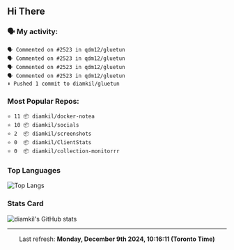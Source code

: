 ## Hi There

### 🗣 My activity:

```
🗣 Commented on #2523 in qdm12/gluetun
🗣 Commented on #2523 in qdm12/gluetun
🗣 Commented on #2523 in qdm12/gluetun
🗣 Commented on #2523 in qdm12/gluetun
⬆️ Pushed 1 commit to diamkil/gluetun
```

### Most Popular Repos:

```
⭐️ 11 📦 diamkil/docker-notea
⭐️ 10 📦 diamkil/socials
⭐️ 2  📦 diamkil/screenshots
⭐️ 0  📦 diamkil/ClientStats
⭐️ 0  📦 diamkil/collection-monitorrr
```

### Top Languages

![Top Langs](https://github-readme-stats.vercel.app/api/top-langs/?username=diamkil&layout=compact&langs_count=10)

### Stats Card

![diamkil's GitHub stats](https://github-readme-stats.vercel.app/api?username=diamkil&count_private=true&show_icons=true)

---

<p align="center">
  Last refresh: 
  <b>Monday, December 9th 2024, 10:16:11 (Toronto Time)</b>
</p>
